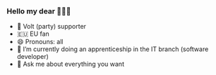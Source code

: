 ### Hello my dear 🤗🤗🤗

- 💜 Volt (party) supporter 
- 🇪🇺 EU fan 
- 😄 Pronouns: all 
- 🌱 I’m currently doing an apprenticeship in the IT branch (software developer)
- 💬 Ask me about everything you want
